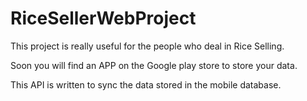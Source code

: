 # RiceSellerWebProject

This project is really useful for the people who deal in Rice Selling. 

Soon you will find an APP on the Google play store to store your data.

This API is written to sync the data stored in the mobile database.

